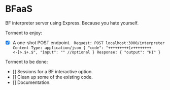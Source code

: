 # BFaaS
BF interpreter server using Express. Because you hate yourself.

Torment to enjoy:
- [x] A one-shot POST endpoint.
        ```
        Request:
        POST localhost:3000/interpreter
        Content-Type: application/json
        {
            "code": "+++++++++[>++++++++<-]>.$+.$",
            "input": "" //optional
        }
        Response:
        {
            "output": "HI"
        }```


Torment to be done:
- [] Sessions for a BF interactive option.
- [] Clean up some of the existing code.
- [] Documentation.